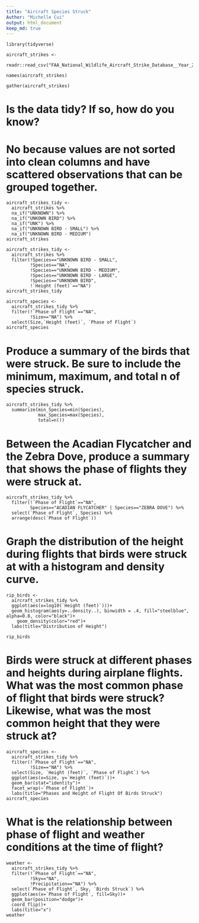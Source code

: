 ```yaml
---
title: "Aircraft Species Struck"
Author: "Michelle Cui"
output: html_document
keep_md: true
---
```


```{r}
library(tidyverse)
```


```{r}
aircraft_strikes <-
  readr::read_csv("FAA_National_Wildlife_Aircraft_Strike_Database__Year_2000_and_after_.csv")
```

```{r}
names(aircraft_strikes)
```

```{r}
gather(aircraft_strikes)
```

# Is the data tidy? If so, how do you know?

# No because values are not sorted into clean columns and have scattered observations that can be grouped together.

```{r}
aircraft_strikes_tidy <-
  aircraft_strikes %>%
  na_if("UNKNOWN") %>%
  na_if("UNKOWN BIRD") %>%
  na_if("UNK") %>%
  na_if("UNKNOWN BIRD - SMALL") %>%
  na_if("UNKNOWN BIRD - MEDIUM")
aircraft_strikes
```

```{r}
aircraft_strikes_tidy <-
  aircraft_strikes %>%
  filter(!Species=="UNKNOWN BIRD - SMALL",
         !Species=="NA",
         !Species=="UNKNOWN BIRD - MEDIUM",
         !Species=="UNKNOWN BIRD - LARGE",
         !Species=="UNKNOWN BIRD",
         !`Height (feet)`=="NA")
aircraft_strikes_tidy
```

```{r}
aircraft_species <-
  aircraft_strikes_tidy %>%
  filter(!`Phase of Flight`=="NA",
         !Size=="NA") %>%
  select(Size,`Height (feet)`, `Phase of Flight`)
aircraft_species
```

# Produce a summary of the birds that were struck. Be sure to include the minimum, maximum, and total n of species struck.

```{r}
aircraft_strikes_tidy %>%
  summarize(min_Species=min(Species),
            max_Species=max(Species),
            total=n())
```

# Between the Acadian Flycatcher and the Zebra Dove, produce a summary that shows the phase of flights they were struck at.

```{r}
aircraft_strikes_tidy %>%
  filter(!`Phase of Flight`=="NA",
         Species=="ACADIAN FLYCATCHER" | Species=="ZEBRA DOVE") %>%
  select(`Phase of Flight`, Species) %>%
  arrange(desc(`Phase of Flight`))
```

# Graph the distribution of the height during flights that birds were struck at with a histogram and density curve.

```{r}
rip_birds <-
  aircraft_strikes_tidy %>%
  ggplot(aes(x=log10(`Height (feet)`)))+
  geom_histogram(aes(y=..density..), binwidth = .4, fill="steelblue", alpha=0.8, color="black")+
    geom_density(color="red")+
  labs(title="Distribution of Height")

rip_birds
```


# Birds were struck at different phases and heights during airplane flights. What was the most common phase of flight that birds were struck? Likewise, what was the most common height that they were struck at?

```{r}
aircraft_species <-
  aircraft_strikes_tidy %>%
  filter(!`Phase of Flight`=="NA",
         !Size=="NA") %>%
  select(Size, `Height (feet)`, `Phase of Flight`) %>%
  ggplot(aes(x=Size, y=`Height (feet)`))+
  geom_bar(stat="identity")+
  facet_wrap(~`Phase of Flight`)+
  labs(title="Phases and Height of Flight Of Birds Struck")
aircraft_species
```

# What is the relationship between phase of flight and weather conditions at the time of flight?

```{r}
weather <-
  aircraft_strikes_tidy %>%
  filter(!`Phase of Flight`=="NA",
         !Sky=="NA",
         !Precipitation=="NA") %>%
  select(`Phase of Flight`, Sky, `Birds Struck`) %>%
  ggplot(aes(x=`Phase of Flight`, fill=Sky))+
  geom_bar(position="dodge")+
  coord_flip()+
  labs(title="x")
weather
```

